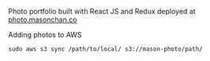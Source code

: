 Photo portfolio built with React JS and Redux deployed at [photo.masonchan.co](http://photo.masonchan.co)

Adding photos to AWS
```
sudo aws s3 sync /path/to/local/ s3://mason-photo/path/
```
